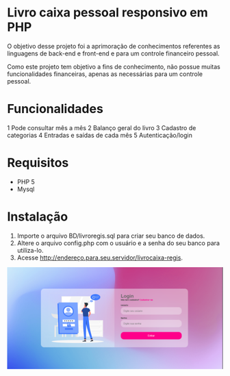 # Livro caixa pessoal responsivo em PHP 

O objetivo desse projeto foi a aprimoração de conhecimentos referentes as linguagens de back-end e front-end e para um controle financeiro pessoal.

Como este projeto tem objetivo a fins de conhecimento, não possue muitas funcionalidades financeiras, apenas as necessárias para um controle pessoal.

# Funcionalidades

1 Pode consultar mês a mês
2 Balanço geral do livro
3 Cadastro de categorias
4 Entradas e saídas de cada mês
5 Autenticação/login

# Requisitos

- PHP 5
- Mysql

# Instalação

1. Importe o arquivo BD/livroregis.sql para criar seu banco de dados.
2. Altere o arquivo config.php com o usuário e a senha do seu banco para utiliza-lo.
3. Acesse http://endereço.para.seu.servidor/livrocaixa-regis.

<img src="https://github.com/igorregiss/Livro-Caixa-em-PHP/blob/main/LOGIN%20LIVRO%20CAIXA.png?raw=true">
